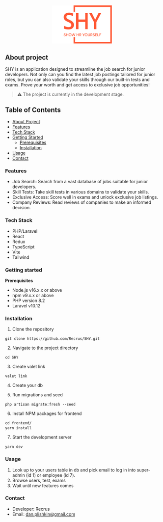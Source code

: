 <p align="center"><a href="https://laravel.com" target="_blank"><img src="./frontend/src/media/logo-nobg.svg" width="200" alt="Laravel Logo"></a></p>

## About project

SHY is an application designed to streamline the job search for junior developers. Not only can you find the latest job postings tailored for junior roles,
but you can also validate your skills through our built-in tests and exams. Prove your worth and get access to exclusive job opportunities!

> ⚠️ The project is currently in the development stage.

## Table of Contents

-   [About Project](#about-project)
-   [Features](#features)
-   [Tech Stack](#tech-stack)
-   [Getting Started](#getting-started)
    -   [Prerequisites](#prerequisites)
    -   [Installation](#installation)
-   [Usage](#usage)
-   [Contact](#contact)

### Features

-   Job Search: Search from a vast database of jobs suitable for junior developers.
-   Skill Tests: Take skill tests in various domains to validate your skills.
-   Exclusive Access: Score well in exams and unlock exclusive job listings.
-   Company Reviews: Read reviews of companies to make an informed decision.

### Tech Stack

-   PHP/Laravel
-   React
-   Redux
-   TypeScript
-   Vite
-   Tailwind

### Getting started

**Prerequisites**

-   Node.js v16.x.x or above
-   npm v9.x.x or above
-   PHP version 8.2
-   Laravel v10.12

### Installation

1. Clone the repository

```shell
git clone https://github.com/Recrus/SHY.git
```

2. Navigate to the project directory

```shell
cd SHY
```

3. Create valet link

```shell
valet link
```

4. Create your db

5. Run migrations and seed

```shell
php artisan migrate:fresh --seed
```

6. Install NPM packages for frontend

```shell
cd frontend/
yarn install
```

7. Start the development server

```shell
yarn dev
```

### Usage

1. Look up to your users table in db and pick email to log in into super-admin (id 1) or employee (id 7).
2. Browse users, test, exams
3. Wait until new features comes

### Contact

-   Developer: Recrus
-   Email: dan.plishkin@gmail.com
